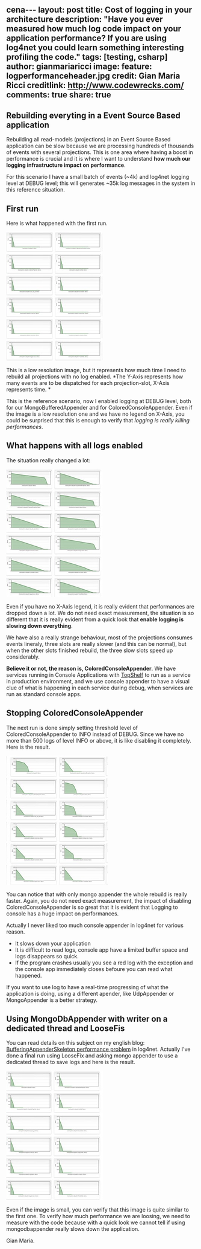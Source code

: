  cena---
layout: post
title: Cost of logging in your architecture
description: "Have you ever measured how much log code impact on your application performance? If you are using log4net you could learn something interesting profiling the code."
tags: [testing, csharp]
author: gianmariaricci
image:
  feature: logperformanceheader.jpg
  credit: Gian Maria Ricci
  creditlink: http://www.codewrecks.com/
comments: true
share: true
---

## Rebuilding everyting in a Event Source Based application

Rebuilding all read-models (projections) in an Event Source Based application can be slow because we are processing hundreds of thousands of events with several projections. This is one area where having a boost in performance is crucial and it is where I want to understand **how much our logging infrastructure impact on performance**.

For this scenario I have a small batch of events (~4k) and log4net logging level at DEBUG level; this will generates ~35k log messages in the system in this reference situation.

## First run

Here is what happened with the first run. 

![First Run - no log enabled](/images/posts/logperformance/first.jpg)

This is a low resolution image, but it represents how much time I need to rebuild all projections with no log enabled. *The Y-Axis represents how many events are to be dispatched for each projection-slot, X-Axis represents time. *

This is the reference scenario, now I enabled logging at DEBUG level, both for our MongoBufferedAppender and for ColoredConsoleAppender. Even if the image is a low resolution one and we have no legend on X-Axis, you could be surprised that this is enough to verify that *logging is really killing performances*.

## What happens with all logs enabled

The situation really changed a lot: 

![Second Run - ALL logs enabled](/images/posts/logperformance/second.jpg)

Even if you have no X-Axis legend, it is really evident that performances are dropped down a lot. We do not need exact measurement, the situation is so different that it is really evident from a quick look that **enable logging is slowing down everything**.

We have also a really strange behaviour, most of the projections consumes events lineraly, three slots are really slower (and this can be normal), but when the other slots finished rebuild, the three slow slots speed up considerably. 

**Believe it or not, the reason is, ColoredConsoleAppender**. We have services running in Console Applications with [TopShelf](https://github.com/Topshelf/Topshelf) to run as a service in production environment, and we use console appender to have a visual clue of what is happening in each service during debug, when services are run as standard console apps.

## Stopping ColoredConsoleAppender

The next run is done simply setting threshold level of ColoredConsoleAppender to INFO instead of DEBUG. Since we have no more than 500 logs of level INFO or above, it is like disabling it completely. Here is the result.

![Third Run - only mongodbappender](/images/posts/logperformance/third.jpg)

You can notice that with only mongo appender the whole rebuild is really faster. Again, you do not need exact measurement, the impact of disabling ColoredConsoleAppender is so great that it is evident that Logging to console has a huge impact on performances. 

Actually I never liked too much console appender in log4net for various reason.

- It slows down your application
- It is difficult to read logs, console app have a limited buffer space and logs disappears so quick.
- If the program crashes usually you see a red log with the exception and the console app immediately closes befoure you can read what happened.

If you want to use log to have a real-time progressing of what the application is doing, using a different apender, like UdpAppender or MongoAppender is a better strategy. 

## Using MongoDbAppender with writer on a dedicated thread and LooseFis

You can read details on this subject on my english blog: [BufferingAppenderSkeleton performance problem](http://www.codewrecks.com/blog/index.php/2015/03/27/bufferingappenderskeleton-performance-problem-in-log4net/) in log4net. Actually I've done a final run using LooseFix and asking mongo appender to use a dedicated thread to save logs and here is the result.

![Fourth Run - mongodbappender with LooseFix and dedicated thread](/images/posts/logperformance/fourth.jpg)

Even if the image is small, you can verify that this image is quite similar to the first one. To verify how much performance we are loosing, we need to measure with the code because with a quick look we cannot tell if using mongodbappender really slows down the application.

Gian Maria.

